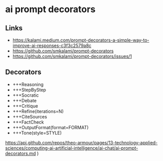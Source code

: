 # ai prompt decorators

## Links

* https://kalami.medium.com/prompt-decorators-a-simple-way-to-improve-ai-responses-c3f3c2579a8c
* https://github.com/smkalami/prompt-decorators
* https://github.com/smkalami/prompt-decorators/issues/1

## Decorators

* +++Reasoning
* +++StepByStep
* +++Socratic
* +++Debate
* +++Critique
* +++Refine(iterations=N)
* +++CiteSources
* +++FactCheck
* +++OutputFormat(format=FORMAT)
* +++Tone(style=STYLE)

https://api.github.com/repos/theo-armour/pages/13-technology-applied-sciences/computing-ai-artificial-intelligence/ai-chat/ai-prompt-decorators.md )